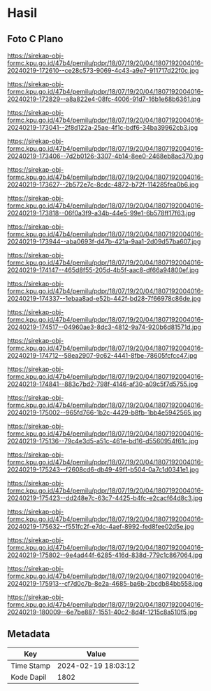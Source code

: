 # Hasil

## Foto C Plano

https://sirekap-obj-formc.kpu.go.id/47b4/pemilu/pdpr/18/07/19/20/04/1807192004016-20240219-172610--ce28c573-9069-4c43-a9e7-911717d22f0c.jpg

https://sirekap-obj-formc.kpu.go.id/47b4/pemilu/pdpr/18/07/19/20/04/1807192004016-20240219-172829--a8a822e4-08fc-4006-91d7-16b1e68b6361.jpg

https://sirekap-obj-formc.kpu.go.id/47b4/pemilu/pdpr/18/07/19/20/04/1807192004016-20240219-173041--2f8d122a-25ae-4f1c-bdf6-34ba39962cb3.jpg

https://sirekap-obj-formc.kpu.go.id/47b4/pemilu/pdpr/18/07/19/20/04/1807192004016-20240219-173406--7d2b0126-3307-4b14-8ee0-2468eb8ac370.jpg

https://sirekap-obj-formc.kpu.go.id/47b4/pemilu/pdpr/18/07/19/20/04/1807192004016-20240219-173627--2b572e7c-8cdc-4872-b72f-114285fea0b6.jpg

https://sirekap-obj-formc.kpu.go.id/47b4/pemilu/pdpr/18/07/19/20/04/1807192004016-20240219-173818--06f0a3f9-a34b-44e5-99e1-6b578ff17f63.jpg

https://sirekap-obj-formc.kpu.go.id/47b4/pemilu/pdpr/18/07/19/20/04/1807192004016-20240219-173944--aba0693f-d47b-421a-9aa1-2d09d57ba607.jpg

https://sirekap-obj-formc.kpu.go.id/47b4/pemilu/pdpr/18/07/19/20/04/1807192004016-20240219-174147--465d8f55-205d-4b5f-aac8-df66a94800ef.jpg

https://sirekap-obj-formc.kpu.go.id/47b4/pemilu/pdpr/18/07/19/20/04/1807192004016-20240219-174337--1ebaa8ad-e52b-442f-bd28-7f66978c86de.jpg

https://sirekap-obj-formc.kpu.go.id/47b4/pemilu/pdpr/18/07/19/20/04/1807192004016-20240219-174517--04960ae3-8dc3-4812-9a74-920b6d81571d.jpg

https://sirekap-obj-formc.kpu.go.id/47b4/pemilu/pdpr/18/07/19/20/04/1807192004016-20240219-174712--58ea2907-9c62-4441-8fbe-78605fcfcc47.jpg

https://sirekap-obj-formc.kpu.go.id/47b4/pemilu/pdpr/18/07/19/20/04/1807192004016-20240219-174841--883c7bd2-798f-4146-af30-a09c5f7d5755.jpg

https://sirekap-obj-formc.kpu.go.id/47b4/pemilu/pdpr/18/07/19/20/04/1807192004016-20240219-175002--965fd766-1b2c-4429-b8fb-1bb4e5942565.jpg

https://sirekap-obj-formc.kpu.go.id/47b4/pemilu/pdpr/18/07/19/20/04/1807192004016-20240219-175136--79c4e3d5-a51c-461e-bd16-d5560954f61c.jpg

https://sirekap-obj-formc.kpu.go.id/47b4/pemilu/pdpr/18/07/19/20/04/1807192004016-20240219-175243--f2608cd6-db49-49f1-b504-0a7c1d0341e1.jpg

https://sirekap-obj-formc.kpu.go.id/47b4/pemilu/pdpr/18/07/19/20/04/1807192004016-20240219-175423--dd248e7c-63c7-4425-b4fc-e2cacf64d8c3.jpg

https://sirekap-obj-formc.kpu.go.id/47b4/pemilu/pdpr/18/07/19/20/04/1807192004016-20240219-175632--f551fc2f-e7dc-4aef-8992-fed8fee02d5e.jpg

https://sirekap-obj-formc.kpu.go.id/47b4/pemilu/pdpr/18/07/19/20/04/1807192004016-20240219-175802--9e4ad44f-6285-416d-838d-779c1c867064.jpg

https://sirekap-obj-formc.kpu.go.id/47b4/pemilu/pdpr/18/07/19/20/04/1807192004016-20240219-175913--cf7d0c7b-8e2a-4685-ba6b-2bcdb84bb558.jpg

https://sirekap-obj-formc.kpu.go.id/47b4/pemilu/pdpr/18/07/19/20/04/1807192004016-20240219-180009--6e7be887-1551-40c2-8d4f-1215c8a510f5.jpg


## Metadata

| Key        | Value               |
| ---------- | ------------------- |
| Time Stamp | 2024-02-19 18:03:12 |
| Kode Dapil | 1802                |



